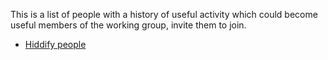 This is a list of people with a history of useful activity which could become
useful members of the working group, invite them to join.

- [Hiddify people](https://github.com/hiddify)
